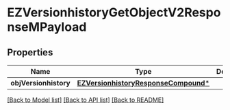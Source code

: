 # EZVersionhistoryGetObjectV2ResponseMPayload

## Properties
Name | Type | Description | Notes
------------ | ------------- | ------------- | -------------
**objVersionhistory** | [**EZVersionhistoryResponseCompound***](EZVersionhistoryResponseCompound.md) |  | 

[[Back to Model list]](../README.md#documentation-for-models) [[Back to API list]](../README.md#documentation-for-api-endpoints) [[Back to README]](../README.md)


